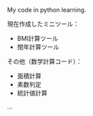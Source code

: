 My code in python learning.

現在作成したミニツール：

* BMI計算ツール
* 閏年計算ツール

その他（数学計算コード）：

* 面積計算
* 素数判定
* 統計値計算

…